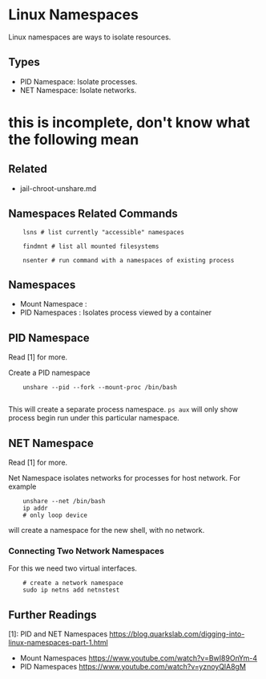 Linux Namespaces
================

Linux namespaces are ways to isolate resources.

## Types
- PID Namespace: Isolate processes.
- NET Namespace: Isolate networks.

# this is incomplete, don't know what the following mean

## Related
- jail-chroot-unshare.md

## Namespaces Related Commands

```
    lsns # list currently "accessible" namespaces
```

```
    findmnt # list all mounted filesystems
```

```
    nsenter # run command with a namespaces of existing process
```

## Namespaces

- Mount Namespace :
- PID Namespaces : Isolates process viewed by a container


## PID Namespace

Read [1] for more.

Create a PID namespace

```
    unshare --pid --fork --mount-proc /bin/bash
    
```

This will create a separate process namespace. `ps aux` will only show process
begin run under this particular namespace.

## NET Namespace

Read [1] for more.

Net Namespace isolates networks for processes for host network. For example

```
    unshare --net /bin/bash
    ip addr
    # only loop device
```

will create a namespace for the new shell, with no network.

### Connecting Two Network Namespaces

For this we need two virtual interfaces.

```
    # create a network namespace
    sudo ip netns add netnstest
```

## Further Readings

[1]: PID and NET Namespaces https://blog.quarkslab.com/digging-into-linux-namespaces-part-1.html
- Mount Namespaces https://www.youtube.com/watch?v=BwI89OnYm-4
- PID Namespaces https://www.youtube.com/watch?v=yznoyQlA8gM
